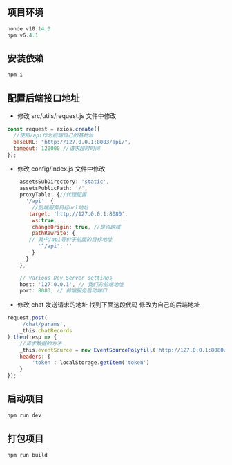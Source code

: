 ## 项目环境

```js
nonde v10.14.0
npm v6.4.1
```

## 安装依赖

```js
npm i
```

## 配置后端接口地址

- 修改 src/utils/request.js 文件中修改

```js
const request = axios.create({
  //使用/api作为前端自己的基地址
  baseURL: "http://127.0.0.1:8083/api/",
  timeout: 120000 //请求超时时间
});
```

- 修改 config/index.js 文件中修改

```js
    assetsSubDirectory: 'static',
    assetsPublicPath: '/',
    proxyTable: {//代理配置
      '/api': {
        //后端服务目标url地址
       target: 'http://127.0.0.1:8080',
        ws:true,
        changeOrigin: true, //是否跨域
        pathRewrite: {
       // 其中/api等价于前面的目标地址
          '^/api': ''
        }
      }
    },

    // Various Dev Server settings
    host: '127.0.0.1', // 我们的前端地址
    port: 8083, // 前端服务启动端口
```

- 修改 chat 发送请求的地址 找到下面这段代码 修改为自己的后端地址

```js
request.post(
    '/chat/params',
    _this.chatRecords
).then(resp => {
    //请求数据的方法
    _this.eventSource = new EventSourcePolyfill('http://127.0.0.1:8080/chat/context/search/' + resp.data, {
    headers: {
        'token': localStorage.getItem('token')
    }
});
```

## 启动项目
```js
npm run dev 
```
## 打包项目
```js
npm run build
```

